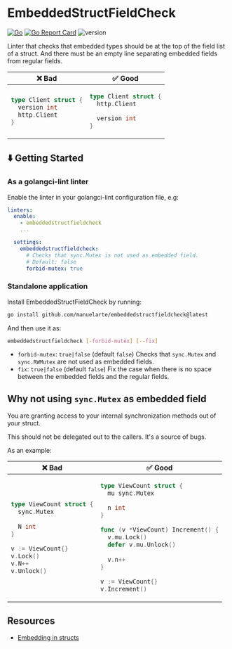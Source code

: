 # EmbeddedStructFieldCheck

[![Go](https://github.com/manuelarte/embeddedstructfieldcheck/actions/workflows/go.yml/badge.svg)](https://github.com/manuelarte/embeddedstructfieldcheck/actions/workflows/go.yml)
[![Go Report Card](https://goreportcard.com/badge/github.com/manuelarte/embeddedstructfieldcheck)](https://goreportcard.com/report/github.com/manuelarte/embeddedstructfieldcheck)
![version](https://img.shields.io/github/v/release/manuelarte/embeddedstructfieldcheck)

Linter that checks that embedded types should be at the top of the field list of a struct.
And there must be an empty line separating embedded fields from regular fields.

<table>
<thead><tr><th>❌ Bad</th><th>✅ Good</th></tr></thead>
<tbody>
<tr><td>

```go
type Client struct {
  version int
  http.Client
}
```

</td><td>

```go
type Client struct {
  http.Client

  version int
}
```

</td></tr>

</tbody>
</table>

## ⬇️  Getting Started

### As a golangci-lint linter

Enable the linter in your golangci-lint configuration file, e.g:

```yaml
linters:
  enable:
    - embeddedstructfieldcheck 
    ...

  settings:
    embeddedstructfieldcheck:
      # Checks that sync.Mutex is not used as embedded field.
      # Default: false
      forbid-mutex: true
```

### Standalone application

Install EmbeddedStructFieldCheck by running:

```bash
go install github.com/manuelarte/embeddedstructfieldcheck@latest
```

And then use it as:

```bash
embeddedstructfieldcheck [-forbid-mutex] [--fix]
```

- `forbid-mutex`: `true|false` (default `false`)
   Checks that `sync.Mutex` and `sync.RWMutex` are not used as embedded fields.
- `fix`: `true|false` (default `false`)
   Fix the case when there is no space between the embedded fields and the regular fields.

## Why not using `sync.Mutex` as embedded field

You are granting access to your internal synchronization methods out of your struct.

This should not be delegated out to the callers. It's a source of bugs.

As an example:

<table>
<thead><tr><th>❌ Bad</th><th>✅ Good</th></tr></thead>
<tbody>
<tr><td>

```go
type ViewCount struct {
  sync.Mutex
  
  N int
}

v := ViewCount{}
v.Lock()
v.N++
v.Unlock()
```

</td><td>

```go
type ViewCount struct {
  mu sync.Mutex

  n int
}

func (v *ViewCount) Increment() {
  v.mu.Lock()
  defer v.mu.Unlock()
  
  v.n++
}

v := ViewCount{}
v.Increment()
```

</td></tr>

</tbody>
</table>

## Resources

- [Embedding in structs](https://github.com/uber-go/guide/blob/master/style.md#embedding-in-structs)
